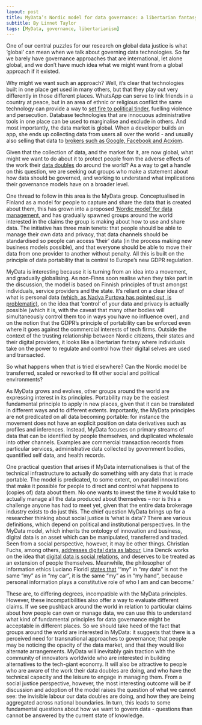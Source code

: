 ```yaml
---
layout: post
title: MyData’s Nordic model for data governance: a libertarian fantasy worth engaging with
subtitle: By Linnet Taylor
tags: [MyData, governance, libertarianism]
---
```


One of our central puzzles for our research on global data justice is what ‘global’ can mean when we talk about governing data technologies. So far we barely have governance approaches that are international, let alone global, and we don’t have much idea what we might want from a global approach if it existed. 


Why might we want such an approach? Well, it’s clear that technologies built in one place get used in many others, but that they play out very differently in those different places. WhatsApp can serve to link friends in a country at peace, but in an area of ethnic or religious conflict the same technology can provide a way to [set fire to political tinder](https://www.nytimes.com/2018/10/19/technology/whatsapp-brazil-presidential-election.html), fuelling violence and persecution. Database technologies that are innocuous administrative tools in one place can be used to marginalise and exclude in others. And most importantly, the data market is global. When a developer builds an app, she ends up collecting data from users all over the world - and usually also selling that data to [brokers such as Google, Facebook and Acxiom](https://www.opensocietyfoundations.org/sites/default/files/data-brokers-in-an-open-society-20161121.pdf).

Given that the collection of data, and the market for it, are now global, what might we want to do about it to protect people from the adverse effects of the work their [data doubles](http://datadoubles.org/2018/05/01/what-is-a-data-double/) do around the world? As a way to get a handle on this question, we are seeking out groups who make a statement about how data should be governed, and working to understand what implications their governance models have on a broader level.


One thread to follow in this area is the MyData group. Conceptualised in Finland as a model for people to capture and share the data that is created about them, this has grown into a proposed [‘Nordic model’ for data management](https://www.lvm.fi/documents/20181/859937/MyData-nordic-model), and has gradually spawned groups around the world interested in the claims the group is making about how to use and share data. The initiative has three main tenets: that people should be able to manage their own data and privacy, that data channels should be standardised so people can access ‘their’ data (in the process making new business models possible), and that everyone should be able to move their data from one provider to another without penalty. All this is built on the principle of data portability that is central to Europe’s new GDPR regulation.

MyData is interesting because it is turning from an idea into a movement, and gradually globalising. As non-Finns soon realise when they take part in the discussion, the model is based on Finnish principles of trust amongst individuals, service providers and the state. It’s reliant on a clear idea of what is personal data [(which, as Nadya Purtova has pointed out, is problematic)](https://www.tandfonline.com/doi/full/10.1080/17579961.2018.1452176), on the idea that ‘control’ of your data and privacy is actually possible (which it is, with the caveat that many other bodies will simultaneously control them too in ways you have no influence over), and on the notion that the GDPR’s principle of portability can be enforced even where it goes against the commercial interests of tech firms. Outside the context of the trusting relationship between Nordic citizens, their states and their digital providers, it looks like a libertarian fantasy where individuals take on the power to regulate and control how their digital selves are used and transacted.

So what happens when that is tried elsewhere? Can the Nordic model be transferred, scaled or reworked to fit other social and political environments?

As MyData grows and evolves, other groups around the world are expressing interest in its principles. Portability may be the easiest fundamental principle to apply in new places, given that it can be translated in different ways and to different extents. Importantly, the MyData principles are not predicated on all data becoming portable: for instance the movement does not have an explicit position on data derivatives such as profiles and inferences. Instead, MyData focuses on primary streams of data that can be identified by people themselves, and duplicated wholesale into other channels. Examples are commercial transaction records from particular services, administrative data collected by government bodies, quantified self data, and health records.

One practical question that arises if MyData internationalises is that of the technical infrastructure to actually do something with any data that is made portable. The model is predicated, to some extent, on parallel innovations that make it possible for people to direct and control what happens to (copies of) data about them. No one wants to invest the time it would take to actually manage all the data produced about themselves – nor is this a challenge anyone has had to meet yet, given that the entire data brokerage industry exists to do just this.
The chief question MyData brings up for a researcher thinking about social justice is ‘what is data’? There are various definitions, which depend on political and institutional perspectives. In the MyData model, which inherits the ontology of innovation and business, digital data is an asset which can be manipulated, transferred and traded. Seen from a social perspective, however, it may be other things. Christian Fuchs, among others, [addresses digital data as labour](https://journals.sagepub.com/doi/pdf/10.1177/0961463x13502117), Lina Dencik works on the idea that [digital data is social relations](https://journals.sagepub.com/doi/pdf/10.1177/2053951716679678), and deserves to be treated as an extension of people themselves. Meanwhile, the philosopher of information ethics Luciano Floridi [states that](https://link.springer.com/article/10.1007%2Fs13347-016-0220-8) ‘“my” in “my data” is not the same “my” as in “my car”, it is the same “my” as in “my hand”, because personal information plays a constitutive role of who I am and can become.’

These are, to differing degrees, incompatible with the MyData principles. However, these incompatibilities also offer a way to evaluate different claims. If we see pushback around the world in relation to particular claims about how people can own or manage data, we can use this to understand what kind of fundamental principles for data governance might be acceptable in different places. So we should take heed of the fact that groups around the world are interested in MyData: it suggests that there is a perceived need for transnational approaches to governance; that people may be noticing the opacity of the data market, and that they would like alternate arrangements. 
MyData will inevitably gain traction with the community of innovators worldwide who are interested in building alternatives to the tech-giant economy. It will also be attractive to people who are aware of the work their data doubles are doing, and who have the technical capacity and the leisure to engage in managing them. From a social justice perspective, however, the most interesting outcome will be if discussion and adoption of the model raises the question of what we cannot see: the invisible labour our data doubles are doing, and how they are being aggregated across national boundaries. In turn, this leads to some fundamental questions about how we want to govern data - questions than cannot be answered by the current state of knowledge.
